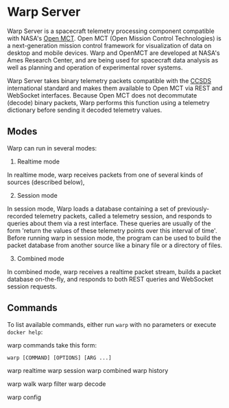 # Warp Server

Warp Server is a spacecraft telemetry processing component
compatible with NASA's [Open MCT](https://nasa.github.io/openmct/).
Open MCT (Open Mission Control Technologies) is a next-generation
mission control framework for visualization of data on desktop and
mobile devices. Warp and OpenMCT are developed at NASA's Ames
Research Center, and are being used for spacecraft data analysis as
well as planning and operation of experimental rover systems.

Warp Server takes binary telemetry packets compatible with the
[CCSDS](http://ccsds.org/) international standard and makes them
available to Open MCT via REST and WebSocket interfaces.  Because
Open MCT does not decommutate (decode) binary packets, Warp performs
this function using a telemetry dictionary before sending it decoded
telemetry values.

## Modes

Warp can run in several modes:

1. Realtime mode

In realtime mode, warp receives packets from one of several kinds of
sources (described below), 

2. Session mode

In session mode, Warp loads a database containing a set of
previously-recorded telemetry packets, called a telemetry session,
and responds to queries about them via a rest interface.  These
queries are usually of the form 'return the values of these
telemetry points over this interval of time'.  Before running warp
in session mode, the program can be used to build the packet
database from another source like a binary file or a directory of
files.

3. Combined mode

In combined mode, warp receives a realtime packet stream, builds a
packet database on-the-fly, and responds to both REST queries and
WebSocket session requests.


## Commands

To list available commands, either run `warp` with no parameters or
execute `docker help`:

warp commands take this form:

```warp [COMMAND] [OPTIONS] [ARG ...]```


warp realtime
warp session
warp combined
warp history

warp walk
warp filter
warp decode

warp config
